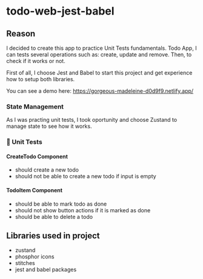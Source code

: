 # todo-web-jest-babel

## Reason
I decided to create this app to practice Unit Tests fundamentals. Todo App, I can tests several operations such as: create, update and remove. Then, to check if it works or not.

First of all, I choose Jest and Babel to start this project and get experience how to setup both libraries.

You can see a demo here: https://gorgeous-madeleine-d0d9f9.netlify.app/

### State Management
As I was practing unit tests, I took oportunity and choose Zustand to manage state to see how it works.

### 🧪 Unit Tests

#### CreateTodo Component
- should create a new todo
- should not be able to create a new todo if input is empty

#### TodoItem Component
- should be able to mark todo as done
- should not show button actions if it is marked as done
- should be able to delete a todo

## Libraries used in project
- zustand
- phosphor icons
- stitches
- jest and babel packages
